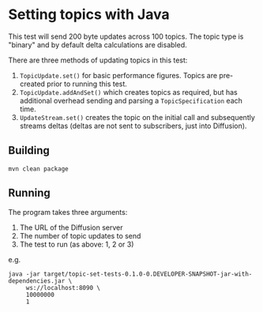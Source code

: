# Setting topics with Java

This test will send 200 byte updates across 100 topics. The topic type is "binary" and by default delta calculations are disabled.

There are three methods of updating topics in this test:

1. `TopicUpdate.set()` for basic performance figures. Topics are pre-created prior to running this test.
2. `TopicUpdate.addAndSet()` which creates topics as required, but has additional overhead sending and parsing a `TopicSpecification` each time.
3. `UpdateStream.set()` creates the topic on the initial call and subsequently streams deltas (deltas are not sent to subscribers, just into Diffusion).

## Building

`mvn clean package`

## Running

The program takes three arguments:
1. The URL of the Diffusion server
2. The number of topic updates to send
3. The test to run (as above: 1, 2 or 3)

e.g.
```
java -jar target/topic-set-tests-0.1.0-0.DEVELOPER-SNAPSHOT-jar-with-dependencies.jar \
     ws://localhost:8090 \
     10000000
     1
```

